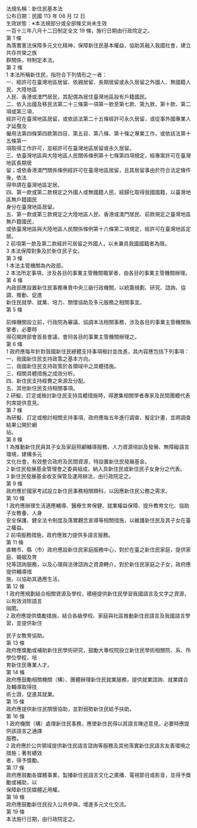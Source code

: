 法規名稱：新住民基本法  
公布日期：民國 113 年 08 月 12 日  
生效狀態：※本法規部分或全部條文尚未生效  
一百十三年八月十二日制定全文 19 條，施行日期由行政院定之。  
第 1 條  
為落實憲法保障多元文化精神，保障新住民基本權益，協助其融入我國社會，建立共存共榮之族  
群關係，特制定本法。  
第 2 條  
1 本法所稱新住民，指符合下列情形之一者：  
一、經許可在臺灣地區居留、依親居留、長期居留或永久居留之外國人、無國籍人民、大陸地區  
人民、香港或澳門居民，其配偶為居住臺灣地區設有戶籍國民。  
二、依入出國及移民法第二十三條第一項第一款至第七款、第九款、第十款、第二項或第三項，  
經許可在臺灣地區居留，或依該法第二十五條經許可永久居留，或從事外國專業人才延攬及  
僱用法第四條第四款第四目、第五目、第八條、第十條之專業工作，或依該法第十五條第一  
項取得工作許可，並經許可在臺灣地區居留或永久居留。  
三、依臺灣地區與大陸地區人民關係條例第十七條第四項規定，經專案許可在臺灣地區長期居  
留；或依香港澳門關係條例經許可在臺灣地區居留，且其居留事由於符合法定條件後，依法  
得申請在臺灣地區定居。  
四、第一款或第二款規定之外國人或無國籍人民，經歸化取得我國國籍，以臺灣地區無戶籍國民  
身分在臺灣地區居留。  
五、第一款或第三款規定之大陸地區人民、香港或澳門居民、前款規定之臺灣地區無戶籍國民，  
或依臺灣地區與大陸地區人民關係條例第十六條第二項規定，經許可在臺灣地區定居。  
2 前項第一款及第二款經許可居留之外國人，以未兼具我國國籍者為限。  
3 本法保障對象及於新住民子女。  
第 3 條  
1 本法主管機關為內政部。  
2 本法所定事項，涉及各目的事業主管機關職掌者，由各目的事業主管機關辦理。  
第 4 條  
內政部應設置新住民事務專責中央三級行政機關，以統籌規劃、研究、諮詢、協調、推動、促進  
新住民就學、就業、培力、關懷協助及多元服務之相關事宜。  
第 5 條  


前條機關設立前，行政院為審議、協調本法相關事務，涉及各目的事業主管機關執掌者，必要時  
得召開跨部會首長會議，會同各目的事業主管機關辦理之。  
第 6 條  
1 政府應每年針對我國新住民總體支持事項檢討並改進，其內容應包括下列事項：  
一、我國新住民支持政策之基本方向。  
二、我國新住民支持政策於各領域中之具體措施。  
三、相關具體措施之成效分析。  
四、新住民支持經費之來源及分配。  
五、其他新住民支持相關事項。  
2 研擬、訂定或檢討新住民支持具體措施時，得邀集相關學者專家及民間團體代表列席提供意見。  
第 7 條  
為研擬、訂定或檢討相關支持事項，政府應每五年進行調查、擬定計畫，並將調查結果公開於網  
站。  
第 8 條  
1 為推動新住民與其子女及家庭照顧輔導服務、人力資源培訓及發展、無障礙語言環境，建構多元  
文化社會，有效整合政府及民間資源，特設置新住民發展基金。  
2 新住民發展基金管理會之委員組成，納入具新住民或新住民子女身分之代表。  
3 新住民發展基金收支保管及運用辦法，由行政院定之。  
第 9 條  
政府應於國家考試設立新住民事務相關類科，以因應新住民公務之需求。  
第 10 條  
1 政府應辦理生活適應輔導、醫療生育保健、就業權益保障、提升教育文化、協助子女教養、人身  
安全保護、健全法令制度及落實觀念宣導等相關措施，以維護新住民及其子女在臺之權益。  
2 前項服務措施，政府應致力提供多語言服務。  
第 11 條  
直轄市、縣（市）政府應設新住民家庭服務中心，對於在臺之新住民家庭，提供家庭、婚姻及育  
兒等諮詢服務，以及心理與法律諮詢之資源轉介。對於新住民家庭之子女，政府應提供輔導措  
施，以協助其適應生活。  
第 12 條  
1 政府應規劃結合相關資源及學校，積極提供新住民學習我國語言及文字之資源，以有效消除語言  
隔閡。  
2 政府應提供獎勵措施，結合各級學校、家庭與社區推動新住民語言及我國語言學習，並提供新住  


民子女教育協助。  
第 13 條  
政府應獎勵或補助新住民學術研究，鼓勵大專校院設立新住民學術相關院、系、所學位學程，培  
育新住民專業人才。  
第 14 條  
政府應鼓勵相關機關（構）、團體辦理新住民就業服務，提供就業諮詢、就業媒合及輔導取得技  
術士證，促進其就業。  
第 15 條  
政府應提供新住民關懷協助，並對弱勢新住民給予扶助。  
第 16 條  
1 政府機關（構）處理新住民事務，應使新住民得以其語言陳述意見，必要時應提供該語言之通譯  
服務。  
2 政府應於公共領域提供新住民語言諮詢等服務及其他落實新住民語言友善環境之措施；著有績效  
者，得予獎勵。  
第 17 條  
政府應鼓勵各媒體事業，製播新住民語言文化之廣播、電視節目或影音，並得予獎勵或補助，以  
保障新住民媒體近用權。  
第 18 條  
政府應鼓勵新住民投入公共參與，增進多元文化交流。  
第 19 條  
本法施行日期，由行政院定之。  


